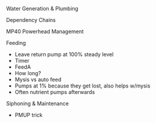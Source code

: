 Water Generation & Plumbing



Dependency Chains



MP40 Powerhead Management



Feeding
- Leave return pump at 100% steady level
- Timer
- FeedA
- How long?
- Mysis vs auto feed
- Pumps at 1% because they get lost, also helps w/mysis
- Often nutrient pumps afterwards


Siphoning & Maintenance
- PMUP trick
